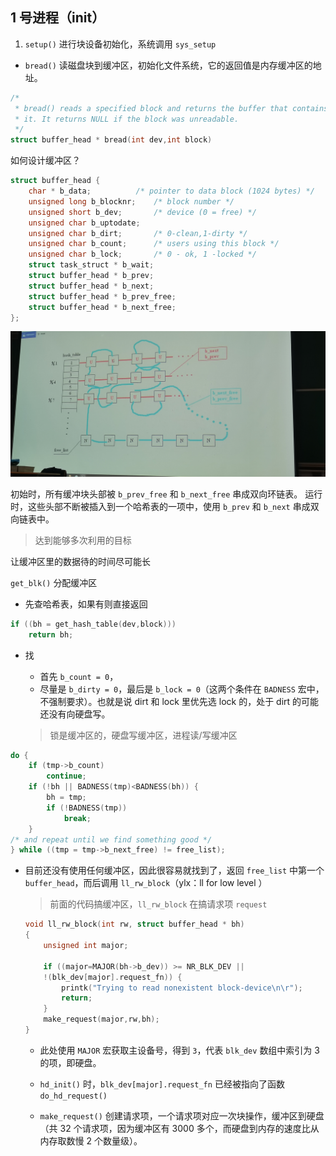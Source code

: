 ## 1 号进程（init）

1. `setup()` 进行块设备初始化，系统调用 `sys_setup`

- `bread()` 读磁盘块到缓冲区，初始化文件系统，它的返回值是内存缓冲区的地址。

```c
/*
 * bread() reads a specified block and returns the buffer that contains
 * it. It returns NULL if the block was unreadable.
 */
struct buffer_head * bread(int dev,int block)
```

如何设计缓冲区？

```c
struct buffer_head {
	char * b_data;			/* pointer to data block (1024 bytes) */
	unsigned long b_blocknr;	/* block number */
	unsigned short b_dev;		/* device (0 = free) */
	unsigned char b_uptodate;
	unsigned char b_dirt;		/* 0-clean,1-dirty */
	unsigned char b_count;		/* users using this block */
	unsigned char b_lock;		/* 0 - ok, 1 -locked */
	struct task_struct * b_wait;
	struct buffer_head * b_prev;
	struct buffer_head * b_next;
	struct buffer_head * b_prev_free;
	struct buffer_head * b_next_free;
};
```

![](img/hashtable.jpg)

初始时，所有缓冲块头部被 `b_prev_free` 和 `b_next_free` 串成双向环链表。
运行时，这些头部不断被插入到一个哈希表的一项中，使用 `b_prev` 和 `b_next` 串成双向链表中。

> 达到能够多次利用的目标

让缓冲区里的数据待的时间尽可能长

`get_blk()` 分配缓冲区

- 先查哈希表，如果有则直接返回

```c
if ((bh = get_hash_table(dev,block)))
	return bh;
```

- 找
  - 首先 `b_count = 0`，
  - 尽量是 `b_dirty = 0`，最后是 `b_lock = 0`（这两个条件在 `BADNESS` 宏中，不强制要求）。也就是说 dirt 和 lock 里优先选 lock 的，处于 dirt 的可能还没有向硬盘写。

  > 锁是缓冲区的，硬盘写缓冲区，进程读/写缓冲区

```c
do {
	if (tmp->b_count)
		continue;
	if (!bh || BADNESS(tmp)<BADNESS(bh)) {
		bh = tmp;
		if (!BADNESS(tmp))
			break;
	}
/* and repeat until we find something good */
} while ((tmp = tmp->b_next_free) != free_list);
```

- 目前还没有使用任何缓冲区，因此很容易就找到了，返回 `free_list` 中第一个 `buffer_head`，而后调用 `ll_rw_block`（ylx：ll for low level	）

	> 前面的代码搞缓冲区，`ll_rw_block` 在搞请求项 `request`

	```c
	void ll_rw_block(int rw, struct buffer_head * bh)
	{
		unsigned int major;

		if ((major=MAJOR(bh->b_dev)) >= NR_BLK_DEV ||
		!(blk_dev[major].request_fn)) {
			printk("Trying to read nonexistent block-device\n\r");
			return;
		}
		make_request(major,rw,bh);
	}
	```

	- 此处使用 `MAJOR` 宏获取主设备号，得到 `3`，代表 `blk_dev` 数组中索引为 3 的项，即硬盘。

	- `hd_init()` 时，`blk_dev[major].request_fn` 已经被指向了函数 `do_hd_request()`
	- `make_request()` 创建请求项，一个请求项对应一次块操作，缓冲区到硬盘（共 32 个请求项，因为缓冲区有 3000 多个，而硬盘到内存的速度比从内存取数慢 2 个数量级）。
